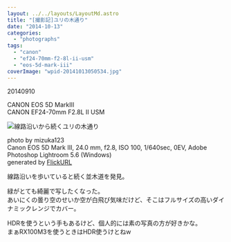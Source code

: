 ```yaml
---
layout: ../../layouts/LayoutMd.astro
title: "[撮影記]ユリの木通り"
date: "2014-10-13"
categories: 
  - "photographs"
tags: 
  - "canon"
  - "ef24-70mm-f2-8l-ii-usm"
  - "eos-5d-mark-iii"
coverImage: "wpid-20141013050534.jpg"
---
```


20140910

CANON EOS 5D MarkⅢ  
CANON EF24-70mm F2.8L II USM

![線路沿いから続くユリの木通り](/archive/images/15193459021_d13c6af49f_b.jpg)
 
photo by mizuka123  
Canon EOS 5D Mark III, 24.0 mm, f2.8, ISO 100, 1/640sec, 0EV, Adobe Photoshop Lightroom 5.6 (Windows)  
generated by [FlickURL](https://itunes.apple.com/jp/app/flickurl/id817330241?mt=8)

線路沿いを歩いていると続く並木道を発見。

緑がとても綺麗で写したくなった。  
あいにくの曇り空のせいか空が白飛び気味だけど、そこはフルサイズの高いダイナミックレンジでカバー。

HDRを使うという手もあるけど、個人的には素の写真の方が好きかな。  
まぁRX100M3を使うときはHDR使うけとねw
